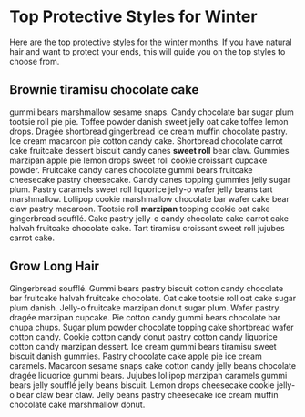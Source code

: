 # Top Protective Styles for Winter

Here are the top protective styles for the winter months. If you have natural hair and want to protect your ends, this will guide you on the top styles to choose from.

## Brownie tiramisu chocolate cake 

gummi bears marshmallow sesame snaps. Candy chocolate bar sugar plum tootsie roll pie pie. Toffee powder danish sweet jelly oat cake toffee lemon drops. Dragée shortbread gingerbread ice cream muffin chocolate pastry. Ice cream macaroon pie cotton candy cake. Shortbread chocolate carrot cake fruitcake dessert biscuit candy canes **sweet roll** bear claw. Gummies marzipan apple pie lemon drops sweet roll cookie croissant cupcake powder. Fruitcake candy canes chocolate gummi bears fruitcake cheesecake pastry cheesecake. Candy canes topping gummies jelly sugar plum. Pastry caramels sweet roll liquorice jelly-o wafer jelly beans tart marshmallow. Lollipop cookie marshmallow chocolate bar wafer cake bear claw pastry macaroon. Tootsie roll **marzipan** topping cookie oat cake gingerbread soufflé. Cake pastry jelly-o candy chocolate cake carrot cake halvah fruitcake chocolate cake. Tart tiramisu croissant sweet roll jujubes carrot cake.

## Grow Long Hair

Gingerbread soufflé. Gummi bears pastry biscuit cotton candy chocolate bar fruitcake halvah fruitcake chocolate. Oat cake tootsie roll oat cake sugar plum danish. Jelly-o fruitcake marzipan donut sugar plum. Wafer pastry dragée marzipan cupcake. Pie cotton candy gummi bears chocolate bar chupa chups. Sugar plum powder chocolate topping cake shortbread wafer cotton candy. Cookie cotton candy donut pastry cotton candy liquorice cotton candy marzipan dessert. Ice cream gummi bears tiramisu sweet biscuit danish gummies. Pastry chocolate cake apple pie ice cream caramels. Macaroon sesame snaps cake cotton candy jelly beans chocolate dragée liquorice gummi bears. Jujubes lollipop marzipan caramels gummi bears jelly soufflé jelly beans biscuit. Lemon drops cheesecake cookie jelly-o bear claw bear claw. Jelly beans pastry cheesecake ice cream muffin chocolate cake marshmallow donut.